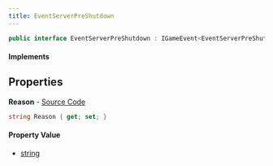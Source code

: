 ```yaml
---
title: EventServerPreShutdown
---
```


```csharp
public interface EventServerPreShutdown : IGameEvent<EventServerPreShutdown>
```

#### Implements

## Properties

**Reason** - [Source Code](https://github.com/swiftly-solution/swiftlys2/blob/main/managed/src/SwiftlyS2.Generated/GameEvents/Interfaces/EventServerPreShutdown.cs#L24)

```csharp
string Reason { get; set; }
```

#### Property Value

- [string](https://learn.microsoft.com/dotnet/api/system.string)

